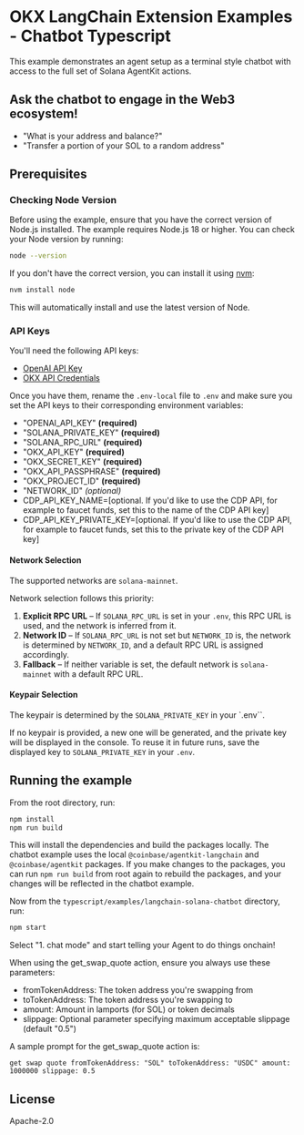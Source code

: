 # OKX LangChain Extension Examples - Chatbot Typescript

This example demonstrates an agent setup as a terminal style chatbot with access to the full set of Solana AgentKit actions.

## Ask the chatbot to engage in the Web3 ecosystem!

- "What is your address and balance?"
- "Transfer a portion of your SOL to a random address"

## Prerequisites

### Checking Node Version

Before using the example, ensure that you have the correct version of Node.js installed. The example requires Node.js 18 or higher. You can check your Node version by running:

```bash
node --version
```

If you don't have the correct version, you can install it using [nvm](https://github.com/nvm-sh/nvm):

```bash
nvm install node
```

This will automatically install and use the latest version of Node.

### API Keys

You'll need the following API keys:
- [OpenAI API Key](https://platform.openai.com/docs/quickstart#create-and-export-an-api-key)
- [OKX API Credentials](https://web3.okx.com/build/dev-portal)

Once you have them, rename the `.env-local` file to `.env` and make sure you set the API keys to their corresponding environment variables:

- "OPENAI_API_KEY" **(required)**
- "SOLANA_PRIVATE_KEY" **(required)**
- "SOLANA_RPC_URL" **(required)**
- "OKX_API_KEY" **(required)**
- "OKX_SECRET_KEY" **(required)**
- "OKX_API_PASSPHRASE" **(required)**
- "OKX_PROJECT_ID" **(required)**
- "NETWORK_ID" *(optional)*
- CDP_API_KEY_NAME=[optional. If you'd like to use the CDP API, for example to faucet funds, set this to the name of the CDP API key]
- CDP_API_KEY_PRIVATE_KEY=[optional. If you'd like to use the CDP API, for example to faucet funds, set this to the private key of the CDP API key]


#### Network Selection

The supported networks are `solana-mainnet`.

Network selection follows this priority:
1. **Explicit RPC URL** – If `SOLANA_RPC_URL` is set in your `.env`, this RPC URL is used, and the network is inferred from it.
2. **Network ID** – If `SOLANA_RPC_URL` is not set but `NETWORK_ID` is, the network is determined by `NETWORK_ID`, and a default RPC URL is assigned accordingly.
3. **Fallback** – If neither variable is set, the default network is `solana-mainnet` with a default RPC URL.

#### Keypair Selection

The keypair is determined by the `SOLANA_PRIVATE_KEY` in your `.env``.

If no keypair is provided, a new one will be generated, and the private key will be displayed in the console. To reuse it in future runs, save the displayed key to `SOLANA_PRIVATE_KEY` in your `.env`.

## Running the example

From the root directory, run:

```bash
npm install
npm run build
```

This will install the dependencies and build the packages locally. The chatbot example uses the local `@coinbase/agentkit-langchain` and `@coinbase/agentkit` packages. If you make changes to the packages, you can run `npm run build` from root again to rebuild the packages, and your changes will be reflected in the chatbot example.

Now from the `typescript/examples/langchain-solana-chatbot` directory, run:

```bash
npm start
```

Select "1. chat mode" and start telling your Agent to do things onchain!

When using the get_swap_quote action, ensure you always use these parameters:
- fromTokenAddress: The token address you're swapping from
- toTokenAddress: The token address you're swapping to
- amount: Amount in lamports (for SOL) or token decimals
- slippage: Optional parameter specifying maximum acceptable slippage (default "0.5")

A sample prompt for the get_swap_quote action is:
```
get swap quote fromTokenAddress: "SOL" toTokenAddress: "USDC" amount: 1000000 slippage: 0.5
```

## License

Apache-2.0
